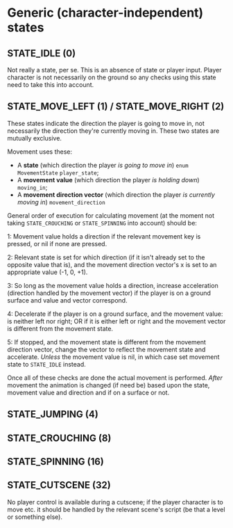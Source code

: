 # Generic (character-independent) states

## STATE_IDLE (0)

Not really a state, per se. This is an absence of state or player input. Player character is not necessarily on the ground so any checks using this state need to take this into account.

## STATE_MOVE_LEFT (1) / STATE_MOVE_RIGHT (2)

These states indicate the direction the player is going to move in, not necessarily the direction they're currently moving in. These two states are mutually exclusive.

Movement uses these:
- A **state** (which direction the player *is going to move in*) `enum MovementState` `player_state`;
- A **movement value** (which direction the player *is holding down*) `moving_in`;
- A **movement direction vector** (which direction the player *is currently moving in*) `movement_direction`

General order of execution for calculating movement (at the moment not taking `STATE_CROUCHING` or `STATE_SPINNING` into account) should be:

1: Movement value holds a direction if the relevant movement key is pressed, or nil if none are pressed.

2: Relevant state is set for which direction (if it isn't already set to the opposite value that is), and the movement direction vector's x is set to an appropriate value (-1, 0, +1).

3: So long as the movement value holds a direction, increase acceleration (direction handled by the movement vector) if the player is on a ground surface and value and vector correspond.

4: Decelerate if the player is on a ground surface, and the movement value:
	is neither left nor right;
	OR if it is either left or right and the movement vector is different from the movement state.

5: If stopped, and the movement state is different from the movement direction vector, change the vector to reflect the movement state and accelerate. *Unless* the movement value is nil, in which case set movement state to `STATE_IDLE` instead.

Once all of these checks are done the actual movement is performed. *After* movement the animation is changed (if need be) based upon the state, movement value and direction and if on a surface or not.

## STATE_JUMPING (4)

## STATE_CROUCHING (8)

## STATE_SPINNING (16)

## STATE_CUTSCENE (32)

No player control is available during a cutscene; if the player character is to move etc. it should be handled by the relevant scene's script (be that a level or something else).
